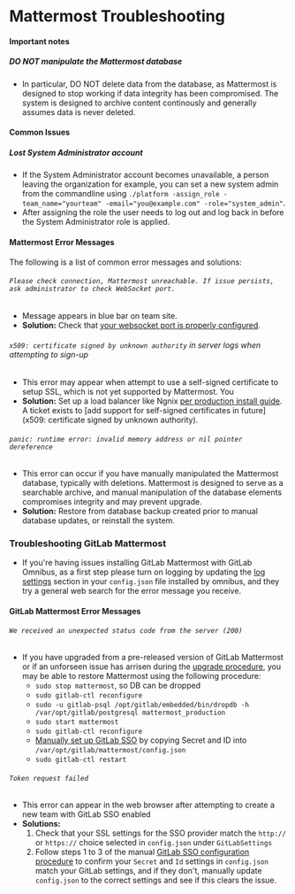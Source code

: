 # Mattermost Troubleshooting

#### Important notes

##### **DO NOT manipulate the Mattermost database**
  - In particular, DO NOT delete data from the database, as Mattermost is designed to stop working if data integrity has been compromised. The system is designed to archive content continously and generally assumes data is never deleted. 


#### Common Issues 

##### Lost System Administrator account
  - If the System Administrator account becomes unavailable, a person leaving the organization for example, you can set a new system admin from the commandline using `./platform -assign_role -team_name="yourteam" -email="you@example.com" -role="system_admin"`. 
  - After assigning the role the user needs to log out and log back in before the System Administrator role is applied.

#### Mattermost Error Messages

The following is a list of common error messages and solutions: 

###### `Please check connection, Mattermost unreachable. If issue persists, ask administrator to check WebSocket port.`
- Message appears in blue bar on team site. 
- **Solution:** Check that [your websocket port is properly configured](https://github.com/mattermost/platform/blob/master/doc/install/Production-Ubuntu.md#set-up-nginx-server). 


###### `x509: certificate signed by unknown authority` in server logs when attempting to sign-up
  - This error may appear when attempt to use a self-signed certificate to setup SSL, which is not yet supported by Mattermost. You
  - **Solution:** Set up a load balancer like Ngnix [per production install guide](https://github.com/mattermost/platform/blob/master/doc/install/Production-Ubuntu.md#set-up-nginx-with-ssl-recommended). A ticket exists to [add support for self-signed certificates in future](x509: certificate signed by unknown authority). 

###### `panic: runtime error: invalid memory address or nil pointer dereference`
 - This error can occur if you have manually manipulated the Mattermost database, typically with deletions. Mattermost is designed to serve as a searchable archive, and manual manipulation of the database elements compromises integrity and may prevent upgrade. 
 - **Solution:** Restore from database backup created prior to manual database updates, or reinstall the system.

### Troubleshooting GitLab Mattermost

- If you're having issues installing GitLab Mattermost with GitLab Omnibus, as a first step please turn on logging by updating the [log settings](https://github.com/mattermost/platform/blob/master/doc/install/Configuration-Settings.md#log-file-settings) section in your `config.json` file installed by omnibus, and they try a general web search for the error message you receive. 

#### GitLab Mattermost Error Messages

###### `We received an unexpected status code from the server (200)`

- If you have upgraded from a pre-released version of GitLab Mattermost or if an unforseen issue has arrisen during the [upgrade procedure](https://github.com/mattermost/platform/blob/master/doc/install/Upgrade-Guide.md), you may be able to restore Mattermost using the following procedure: 
  - `sudo stop mattermost`, so DB can be dropped 
  - `sudo gitlab-ctl reconfigure`
  - `sudo -u gitlab-psql /opt/gitlab/embedded/bin/dropdb -h /var/opt/gitlab/postgresql mattermost_production`
  - `sudo start mattermost`
  - `sudo gitlab-ctl reconfigure`
  - [Manually set up GitLab SSO](https://github.com/mattermost/platform/blob/master/doc/integrations/Single-Sign-On/Gitlab.md) by copying Secret and ID into `/var/opt/gitlab/mattermost/config.json` 
  - `sudo gitlab-ctl restart`

###### `Token request failed`
 - This error can appear in the web browser after attempting to create a new team with GitLab SSO enabled
 - **Solutions:** 
   1. Check that your SSL settings for the SSO provider match the `http://` or `https://` choice selected in `config.json` under `GitLabSettings`
   2. Follow steps 1 to 3 of the manual [GitLab SSO configuration procedure](https://github.com/mattermost/platform/blob/master/doc/integrations/Single-Sign-On/Gitlab.md) to confirm your `Secret` and `Id` settings in `config.json` match your GitLab settings, and if they don't, manually update `config.json` to the correct settings and see if this clears the issue. 

